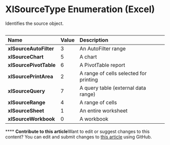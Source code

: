 
# XlSourceType Enumeration (Excel)

Identifies the source object.


## 





|**Name**|**Value**|**Description**|
|:-----|:-----|:-----|
| **xlSourceAutoFilter**|3|An AutoFilter range|
| **xlSourceChart**|5|A chart|
| **xlSourcePivotTable**|6|A PivotTable report|
| **xlSourcePrintArea**|2|A range of cells selected for printing|
| **xlSourceQuery**|7|A query table (external data range)|
| **xlSourceRange**|4|A range of cells|
| **xlSourceSheet**|1|An entire worksheet|
| **xlSourceWorkbook**|0|A workbook|

****   **Contribute to this article**Want to edit or suggest changes to this content? You can edit and submit changes to  [this article](https://github.com/jhershey00/VBA_Excel_Test/OpenXMLCon/articles/d2effec0-3c7b-4347-99c0-0044c7471555.md) using GitHub.

